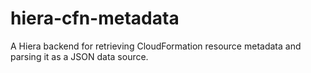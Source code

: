 # hiera-cfn-metadata

A Hiera backend for retrieving CloudFormation resource metadata and parsing it as a JSON data source.
